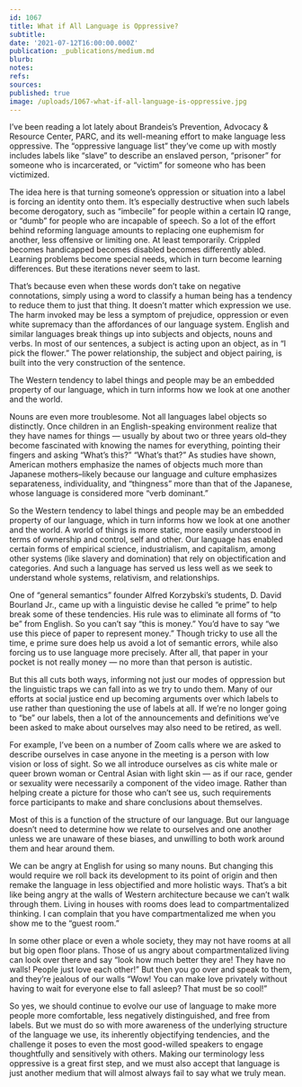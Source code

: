 ```yaml
---
id: 1067
title: What if All Language is Oppressive?
subtitle: 
date: '2021-07-12T16:00:00.000Z'
publication: _publications/medium.md
blurb: 
notes: 
refs: 
sources: 
published: true
image: /uploads/1067-what-if-all-language-is-oppressive.jpg
---
```

I’ve been reading a lot lately about Brandeis’s Prevention, Advocacy & Resource Center, PARC, and its well-meaning effort to make language less oppressive. The “oppressive language list” they’ve come up with mostly includes labels like “slave” to describe an enslaved person, “prisoner” for someone who is incarcerated, or “victim” for someone who has been victimized.

The idea here is that turning someone’s oppression or situation into a label is forcing an identity onto them. It’s especially destructive when such labels become derogatory, such as “imbecile” for people within a certain IQ range, or “dumb” for people who are incapable of speech. So a lot of the effort behind reforming language amounts to replacing one euphemism for another, less offensive or limiting one. At least temporarily. Crippled becomes handicapped becomes disabled becomes differently abled. Learning problems become special needs, which in turn become learning differences. But these iterations never seem to last.

That’s because even when these words don’t take on negative connotations, simply using a word to classify a human being has a tendency to reduce them to just that thing. It doesn’t matter which expression we use. The harm invoked may be less a symptom of prejudice, oppression or even white supremacy than the affordances of our language system. English and similar languages break things up into subjects and objects, nouns and verbs. In most of our sentences, a subject is acting upon an object, as in “I pick the flower.” The power relationship, the subject and object pairing, is built into the very construction of the sentence.

The Western tendency to label things and people may be an embedded property of our language, which in turn informs how we look at one another and the world.

Nouns are even more troublesome. Not all languages label objects so distinctly. Once children in an English-speaking environment realize that they have names for things — usually by about two or three years old–they become fascinated with knowing the names for everything, pointing their fingers and asking “What’s this?” “What’s that?” As studies have shown, American mothers emphasize the names of objects much more than Japanese mothers–likely because our language and culture emphasizes separateness, individuality, and “thingness” more than that of the Japanese, whose language is considered more “verb dominant.”

So the Western tendency to label things and people may be an embedded property of our language, which in turn informs how we look at one another and the world. A world of things is more static, more easily understood in terms of ownership and control, self and other. Our language has enabled certain forms of empirical science, industrialism, and capitalism, among other systems (like slavery and domination) that rely on objectification and categories. And such a language has served us less well as we seek to understand whole systems, relativism, and relationships.

One of “general semantics” founder Alfred Korzybski’s students, D. David Bourland Jr., came up with a linguistic devise he called “e prime” to help break some of these tendencies. His rule was to eliminate all forms of “to be” from English. So you can’t say “this is money.” You’d have to say “we use this piece of paper to represent money.” Though tricky to use all the time, e prime sure does help us avoid a lot of semantic errors, while also forcing us to use language more precisely. After all, that paper in your pocket is not really money — no more than that person is autistic.

But this all cuts both ways, informing not just our modes of oppression but the linguistic traps we can fall into as we try to undo them. Many of our efforts at social justice end up becoming arguments over which labels to use rather than questioning the use of labels at all. If we’re no longer going to “be” our labels, then a lot of the announcements and definitions we’ve been asked to make about ourselves may also need to be retired, as well.

For example, I’ve been on a number of Zoom calls where we are asked to describe ourselves in case anyone in the meeting is a person with low vision or loss of sight. So we all introduce ourselves as cis white male or queer brown woman or Central Asian with light skin — as if our race, gender or sexuality were necessarily a component of the video image. Rather than helping create a picture for those who can’t see us, such requirements force participants to make and share conclusions about themselves.

Most of this is a function of the structure of our language. But our language doesn’t need to determine how we relate to ourselves and one another unless we are unaware of these biases, and unwilling to both work around them and hear around them.

We can be angry at English for using so many nouns. But changing this would require we roll back its development to its point of origin and then remake the language in less objectified and more holistic ways. That’s a bit like being angry at the walls of Western architecture because we can’t walk through them. Living in houses with rooms does lead to compartmentalized thinking. I can complain that you have compartmentalized me when you show me to the “guest room.”

In some other place or even a whole society, they may not have rooms at all but big open floor plans. Those of us angry about compartmentalized living can look over there and say “look how much better they are! They have no walls! People just love each other!” But then you go over and speak to them, and they’re jealous of our walls “Wow! You can make love privately without having to wait for everyone else to fall asleep? That must be so cool!”

So yes, we should continue to evolve our use of language to make more people more comfortable, less negatively distinguished, and free from labels. But we must do so with more awareness of the underlying structure of the language we use, its inherently objectifying tendencies, and the challenge it poses to even the most good-willed speakers to engage thoughtfully and sensitively with others.
Making our terminology less oppressive is a great first step, and we must also accept that language is just another medium that will almost always fail to say what we truly mean.
